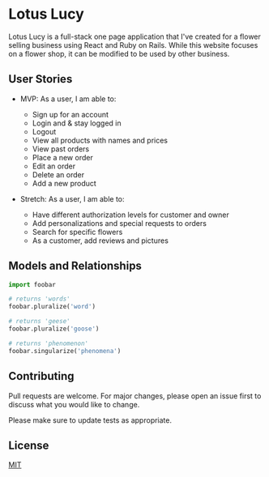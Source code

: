# Lotus Lucy

Lotus Lucy is a full-stack one page application that I've created for a flower selling business using React and Ruby on Rails. While this website focuses on a flower shop, it can be modified to be used by other business. 

## User Stories

* MVP: As a user, I am able to:
    - Sign up for an account
    - Login and & stay logged in
    - Logout
    - View all products with names and prices
    - View past orders
    - Place a new order
    - Edit an order
    - Delete an order
    - Add a new product

* Stretch: As a user, I am able to:
    - Have different authorization levels for customer and owner
    - Add personalizations and special requests to orders
    - Search for specific flowers
    - As a customer, add reviews and pictures

## Models and Relationships



```python
import foobar

# returns 'words'
foobar.pluralize('word')

# returns 'geese'
foobar.pluralize('goose')

# returns 'phenomenon'
foobar.singularize('phenomena')
```

## Contributing

Pull requests are welcome. For major changes, please open an issue first
to discuss what you would like to change.

Please make sure to update tests as appropriate.

## License

[MIT](https://choosealicense.com/licenses/mit/)